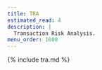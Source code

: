 ```yaml
---
title: TRA
estimated_read: 4
description: |
  Transaction Risk Analysis.
menu_order: 1600
---
```


{% include tra.md %}
